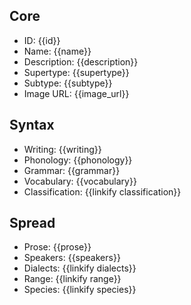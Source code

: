 ## Core
- <span class="text-field" data-tooltip="Text">ID</span>: {{id}}
- <span class="text-field" data-tooltip="Text">Name</span>: {{name}}
- <span class="text-field" data-tooltip="Text">Description</span>: {{description}}
- <span class="text-field" data-tooltip="Text">Supertype</span>: {{supertype}}
- <span class="text-field" data-tooltip="Text">Subtype</span>: {{subtype}}
- <span class="text-field" data-tooltip="Text">Image URL</span>: {{image_url}}

## Syntax
- <span class="text-field" data-tooltip="Text">Writing</span>: {{writing}}
- <span class="text-field" data-tooltip="Text">Phonology</span>: {{phonology}}
- <span class="text-field" data-tooltip="Text">Grammar</span>: {{grammar}}
- <span class="text-field" data-tooltip="Text">Vocabulary</span>: {{vocabulary}}
- <span class="link-field" data-tooltip="Single Construct">Classification</span>: {{linkify classification}}

## Spread
- <span class="text-field" data-tooltip="Text">Prose</span>: {{prose}}
- <span class="number-field" data-tooltip="Number">Speakers</span>: {{speakers}}
- <span class="multi-link-field" data-tooltip="Multi Language">Dialects</span>: {{linkify dialects}}
- <span class="multi-link-field" data-tooltip="Multi Location">Range</span>: {{linkify range}}
- <span class="reverse-link-field" data-tooltip="Multi Species">Species</span>: {{linkify species}}
